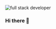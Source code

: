 <!--
**Loc-Nguyen-95/Loc-Nguyen-95** is a ✨ _special_ ✨ repository because its `README.md` (this file) appears on your GitHub profile.

Here are some ideas to get you started:

- 🔭 I’m currently working on ...
- 🌱 I’m currently learning ...
- 👯 I’m looking to collaborate on ...
- 🤔 I’m looking for help with ...
- 💬 Ask me about ...
- 📫 How to reach me: ...
- 😄 Pronouns: ...
- ⚡ Fun fact: ...
-->

![full stack developer](https://uploads-ssl.webflow.com/5e4c6b4b7ed0a2e77458ce3d/6373f6397fb5f7364ac0ed82_3hx2kiiU9klz39CdqLJPk56nplO_K8mB5mS_1e6uC7q8al2951s6-z69pZ7rBZcVSMGk0qtkU4UVak9fdKCLoX72lSvrSBsApqw-k3224ldswq81p9NhpRLKWV-RbfhkZewDK5gFBNdoVzSCF-CsQyQ7B-to-Mrzw0A26SKnXeYFFs9cw0beafhYzbiuIQ.png)
### Hi there 👋
